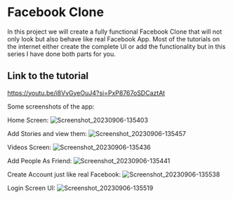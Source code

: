 # Facebook Clone

In this project we will create a fully functional Facebook Clone that will not only look but also behave like real Facebook App. Most of the tutorials on the internet either create the complete UI or add the functionality but in this series I have done both parts for you.

## Link to the tutorial
https://youtu.be/i8VvGyeOuJ4?si=PxP8767oSDCaztAt

Some screenshots of the app:

Home Screen:
![Screenshot_20230906-135403](https://github.com/CoderrHQ/facebook_clone/assets/132180413/ec588254-3ba7-4af2-8165-6611aa3d054f)

Add Stories and view them:
![Screenshot_20230906-135457](https://github.com/CoderrHQ/facebook_clone/assets/132180413/c8db00bb-0caf-4363-abfb-96a8334aa924)

Videos Screen:
![Screenshot_20230906-135436](https://github.com/CoderrHQ/facebook_clone/assets/132180413/b38b1b9a-fb3e-4097-8252-2d553da0d92d)

Add People As Friend:
![Screenshot_20230906-135441](https://github.com/CoderrHQ/facebook_clone/assets/132180413/c49aab7b-e9a4-486e-a4ad-8d6c46f5d1f5)

Create Account just like real Facebook:
![Screenshot_20230906-135538](https://github.com/CoderrHQ/facebook_clone/assets/132180413/da71a395-d2cd-4932-bb42-9a108ae8d182)

Login Screen UI:
![Screenshot_20230906-135519](https://github.com/CoderrHQ/facebook_clone/assets/132180413/1261536e-cd2e-48d0-a7b2-529bd9cfd76d)
